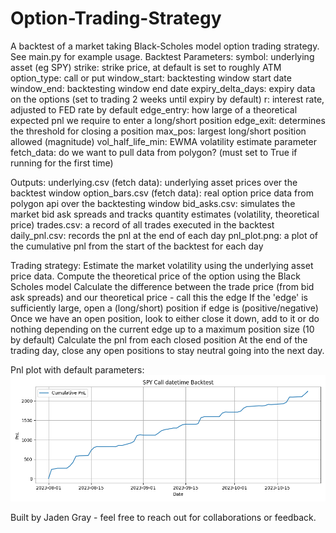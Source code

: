 # Option-Trading-Strategy
A backtest of a market taking Black-Scholes model option trading strategy. See main.py for example usage. 
Backtest Parameters:
    symbol: underlying asset (eg SPY)
    strike: strike price, at default is set to roughly ATM
    option_type: call or put
    window_start: backtesting window start date
    window_end: backtesting window end date
    expiry_delta_days: expiry data on the options (set to trading 2 weeks until expiry by default)
    r: interest rate, adjusted to FED rate by default
    edge_entry: how large of a theoretical expected pnl we require to enter a long/short position
    edge_exit: determines the threshold for closing a position
    max_pos: largest long/short position allowed (magnitude)
    vol_half_life_min: EWMA volatility estimate parameter
    fetch_data: do we want to pull data from polygon? (must set to True if running for the first time)

Outputs:
    underlying.csv (fetch data): underlying asset prices over the backtest window
    option_bars.csv (fetch data): real option price data from polygon api over the backtesting window
    bid_asks.csv: simulates the market bid ask spreads and tracks quantity estimates (volatility, theoretical price)
    trades.csv: a record of all trades executed in the backtest
    daily_pnl.csv: records the pnl at the end of each day
    pnl_plot.png: a plot of the cumulative pnl from the start of the backtest for each day

Trading strategy:
Estimate the market volatility using the underlying asset price data.
Compute the theoretical price of the option using the Black Scholes model
Calculate the difference between the trade price (from bid ask spreads) and our theoretical price - call this the edge
If the 'edge' is sufficiently large, open a (long/short) position if edge is (positive/negative)
Once we have an open position, look to either close it down, add to it or do nothing depending on the current edge up to a maximum position size (10 by default)
Calculate the pnl from each closed position
At the end of the trading day, close any open positions to stay neutral going into the next day.

Pnl plot with default parameters: ![PnL plot](plots/pnl_plot.png)


Built by Jaden Gray - feel free to reach out for collaborations or feedback.